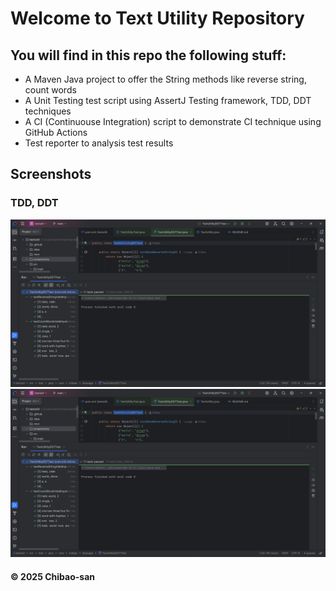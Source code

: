 

# Welcome to Text Utility Repository

## You will find in this repo the following stuff:

* A Maven Java project to offer the String methods like reverse string, count words 
* A Unit Testing test script using AssertJ Testing framework, TDD, DDT techniques
* A CI (Continuouse Integration) script to demonstrate CI technique using GitHub Actions
* Test reporter to analysis test results

## Screenshots

### TDD, DDT
<img alt="TDD, DDT Test Script" src="https://github.com/BaoTo12/textutil/blob/main/screenshots/TTD-test.png"/>
<img alt="[TDD, DDT Test Script" src="https://github.com/BaoTo12/textutil/blob/main/screenshots/DDT-test.png"/>


#### &#169; 2025 Chibao-san
